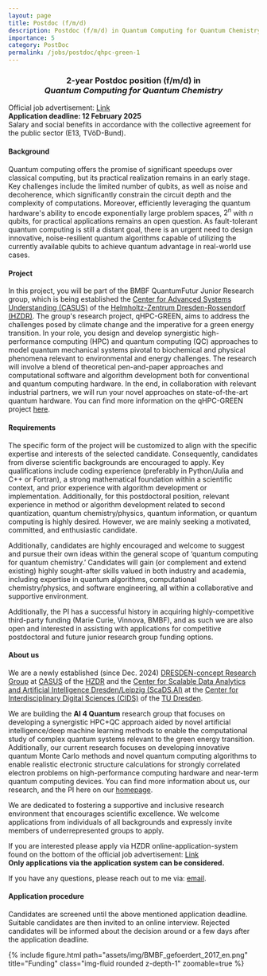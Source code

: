 ```yaml
---
layout: page
title: Postdoc (f/m/d)
description: Postdoc (f/m/d) in Quantum Computing for Quantum Chemistry
importance: 5
category: PostDoc
permalink: /jobs/postdoc/qhpc-green-1
---
```


<h3>
<center>
2-year Postdoc position (f/m/d) in <br>
<i>Quantum Computing for Quantum Chemistry</i>
</center>
</h3>

Official job advertisement: 
<a href='https://www.hzdr.de/db/Cms?pNid=490&pLang=en&pOid=73693'>Link</a> 
<br>
<b>Application deadline: 12 February 2025</b><br>
Salary and social benefits in accordance with the collective agreement for the public sector (E13, TVöD-Bund).

<h4> Background </h4>

Quantum computing offers the promise of significant speedups over classical computing, but its practical realization remains in an early stage. Key challenges include the limited number of qubits, as well as noise and decoherence, which significantly constrain the circuit depth and the complexity of computations. Moreover, efficiently leveraging the quantum hardware's ability to encode exponentially large problem spaces, $2^n$ with $n$ qubits, for practical applications remains an open question. As fault-tolerant quantum computing is still a distant goal, there is an urgent need to design innovative, noise-resilient quantum algorithms capable of utilizing the currently available qubits to achieve quantum advantage in real-world use cases.

<h4> Project </h4>

In this project, you will be part of the BMBF QuantumFutur Junior Research group, which is being established the <a href='https://www.casus.science/'>Center for Advanced Systems Understanding (CASUS)</a> of the <a href='https://www.hzdr.de/db/Cms?pNid=0'>Helmholtz-Zentrum Dresden-Rossendorf (HZDR)</a>. The group's research project, qHPC-GREEN, aims to address the challenges posed by climate change and the imperative for a green energy transition. 
In your role, you design and develop synergistic high-performance computing (HPC) and quantum computing (QC) approaches to model quantum mechanical systems pivotal to biochemical and physical phenomena relevant to environmental and energy challenges. The research will involve a blend of theoretical pen-and-paper approaches and computational software and algorithm development both for conventional and quantum computing hardware. In the end, in collaboration with relevant industrial partners, we will run your novel approaches on state-of-the-art quantum hardware. You can find more information on the qHPC-GREEN project <a href='/projects/qhpc/'>here</a>. 

<h4> Requirements </h4>

The specific form of the project will be customized to align with the specific expertise and interests of the selected candidate. Consequently, candidates from diverse scientific backgrounds are encouraged to apply. Key qualifications include coding experience (preferably in Python/Julia and C++ or Fortran), a strong mathematical foundation within a scientific context, and prior experience with algorithm development or implementation. Additionally, for this postdoctoral position, relevant experience in method or algorithm development related to second quantization, quantum chemistry/physics, quantum information, or quantum computing is highly desired. However, we are mainly seeking a motivated, committed, and enthusiastic candidate. 

Additionally, candidates are highly encouraged and welcome to suggest and pursue their own ideas within the general scope of ‘quantum computing for quantum chemistry.’ 
Candidates will gain (or complement and extend existing) highly sought-after skills valued in both industry and academia, including expertise in quantum algorithms, computational chemistry/physics, and software engineering, all within a collaborative and supportive environment.

Additionally, the PI has a successful history in acquiring highly-competitive third-party funding (Marie Curie, Vinnova, BMBF), and as such we are also open and interested in assisting with applications for competitive postdoctoral and future junior research group funding options. 



<h4> About us </h4>

We are a newly established (since Dec. 2024) <a href='https://dresden-concept.de/dresden-concept-research-groups/'>DRESDEN-concept Research Group</a> at <a href='https://www.casus.science/'>CASUS</a> of the <a href='https://www.hzdr.de/db/Cms?pNid=0'>HZDR</a> and the <a href='https://scads.ai/'>Center for Scalable Data Analytics and Artificial Intelligence Dresden/Leipzig (ScaDS.AI)</a> at the <a href='https://tu-dresden.de/cids'>Center for Interdiscip­linary Digital Sciences (CIDS)</a> of the <a href='https://tu-dresden.de/'>TU Dresden</a>. 

We are building the <b>AI 4 Quantum</b> research group that focuses on developing a synergistic HPC+QC approach aided by novel artificial intelligence/deep machine learning methods to enable the computational study of complex quantum systems relevant to the green energy transition. 
Additionally, our current research focuses on developing innovative quantum Monte Carlo methods and novel quantum computing algorithms to enable realistic electronic structure calculations for strongly correlated electron problems on high-performance computing hardware and near-term quantum computing devices.
You can find more information about us, our research, and the PI here on our <a href='https://dobrautz.github.io/'>homepage</a>. 

We are dedicated to fostering a supportive and inclusive research environment that encourages scientific excellence. We welcome applications from individuals of all backgrounds and expressly invite members of underrepresented groups to apply.

If you are interested please apply via HZDR online-application-system found on the bottom of the official job advertisement: 
<a href='https://www.hzdr.de/db/Cms?pNid=490&pLang=en&pOid=73693'>Link</a> <br>
<b>Only applications via the application system can be considered. </b>

If you have any questions, please reach out to me via: 
<a href="mailto:w.dobrautz@hzdr.de?subject=Questions regarding qHPC-GREEN PostDoc ad">email</a>. 

<h4>Application procedure</h4>
Candidates are screened until the above mentioned application deadline. Suitable candidates are then invited to an online interview. Rejected candidates will be informed about the decision around or a few days after the application deadline.  


{% include figure.html path="assets/img/BMBF_gefoerdert_2017_en.png" title="Funding" class="img-fluid rounded z-depth-1" zoomable=true %}